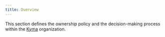 ```yaml
---
title: Overview
---
```


This section defines the ownership policy and the decision-making process within the [Kyma](https://github.com/kyma-project) organization. 
